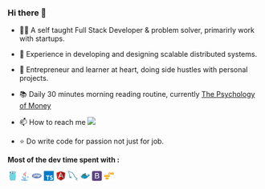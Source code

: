 ### Hi there 👋

- 👨‍💻 A self taught Full Stack Developer & problem solver, primarirly work with startups.

- 📄 Experience in developing and designing scalable distributed systems.

- 🌱 Entrepreneur and learner at heart, doing side hustles with personal projects.

- 📚 Daily 30 minutes morning reading routine, currently <a href="https://www.amazon.in/Psychology-Money-Morgan-Housel/dp/9390166268/"> The Psychology of Money </a>

- 📫 How to reach me  <a href="https://twitter.com/pankhurt"> <img src="https://img.shields.io/twitter/follow/pankhurt?label=Connect&style=social" /></a>

- ⭐ Do write code for passion not just for job.

**Most of the dev time spent with :**  

<code><img height="20" src="https://github.com/devicons/devicon/blob/master/icons/go/go-original.svg"></code>
<code><img height="20" src="https://github.com/devicons/devicon/blob/master/icons/java/java-original.svg"></code>
<code><img height="20" src="https://github.com/devicons/devicon/blob/master/icons/php/php-plain.svg"></code>
<code><img height="20" src="https://github.com/devicons/devicon/blob/master/icons/typescript/typescript-original.svg"></code>
<code><img height="20" src="https://github.com/devicons/devicon/blob/master/icons/angularjs/angularjs-original.svg"></code>
<code><img height="20" src="https://github.com/devicons/devicon/blob/master/icons/mysql/mysql-original.svg"></code>
<code><img height="20" src="https://github.com/devicons/devicon/blob/master/icons/docker/docker-original.svg"></code> 
<code><img height="20" src="https://github.com/devicons/devicon/blob/master/icons/bootstrap/bootstrap-plain.svg"></code>
<code><img height="20" src="https://github.com/devicons/devicon/blob/master/icons/amazonwebservices/amazonwebservices-original.svg"></code>

<!---
Pankhur/Pankhur is a ✨ special ✨ repository because its `README.md` (this file) appears on your GitHub profile.
You can click the Preview link to take a look at your changes.
--->
